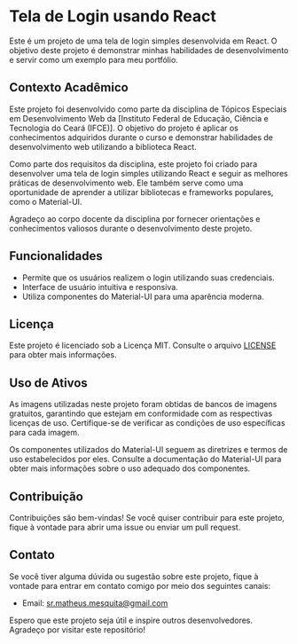 # Tela de Login usando React

Este é um projeto de uma tela de login simples desenvolvida em React. O objetivo deste projeto é demonstrar minhas habilidades de desenvolvimento e servir como um exemplo para meu portfólio.

## Contexto Acadêmico

Este projeto foi desenvolvido como parte da disciplina de Tópicos Especiais em Desenvolvimento Web da [Instituto Federal de Educação, Ciência e Tecnologia do Ceará (IFCE)]. O objetivo do projeto é aplicar os conhecimentos adquiridos durante o curso e demonstrar habilidades de desenvolvimento web utilizando a biblioteca React.

Como parte dos requisitos da disciplina, este projeto foi criado para desenvolver uma tela de login simples utilizando React e seguir as melhores práticas de desenvolvimento web. Ele também serve como uma oportunidade de aprender a utilizar bibliotecas e frameworks populares, como o Material-UI.

Agradeço ao corpo docente da disciplina por fornecer orientações e conhecimentos valiosos durante o desenvolvimento deste projeto.




## Funcionalidades

- Permite que os usuários realizem o login utilizando suas credenciais.
- Interface de usuário intuitiva e responsiva.
- Utiliza componentes do Material-UI para uma aparência moderna.

## Licença

Este projeto é licenciado sob a Licença MIT. Consulte o arquivo [LICENSE](./LICENSE) para obter mais informações.

## Uso de Ativos

As imagens utilizadas neste projeto foram obtidas de bancos de imagens gratuitos, garantindo que estejam em conformidade com as respectivas licenças de uso. Certifique-se de verificar as condições de uso específicas para cada imagem.

Os componentes utilizados do Material-UI seguem as diretrizes e termos de uso estabelecidos por eles. Consulte a documentação do Material-UI para obter mais informações sobre o uso adequado dos componentes.

## Contribuição

Contribuições são bem-vindas! Se você quiser contribuir para este projeto, fique à vontade para abrir uma issue ou enviar um pull request.

## Contato

Se você tiver alguma dúvida ou sugestão sobre este projeto, fique à vontade para entrar em contato comigo por meio dos seguintes canais:

- Email: [sr.matheus.mesquita@gmail.com](mailto:sr.matheus.mesquita@gmail.com)

Espero que este projeto seja útil e inspire outros desenvolvedores. Agradeço por visitar este repositório!
